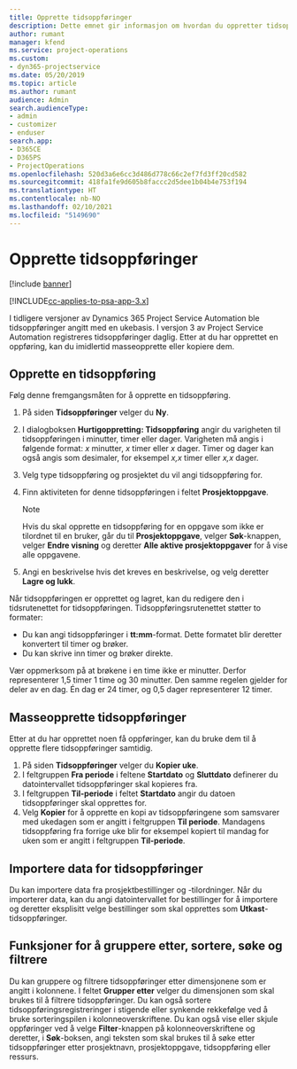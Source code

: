 ```yaml
---
title: Opprette tidsoppføringer
description: Dette emnet gir informasjon om hvordan du oppretter tidsoppføringer.
author: rumant
manager: kfend
ms.service: project-operations
ms.custom:
- dyn365-projectservice
ms.date: 05/20/2019
ms.topic: article
ms.author: rumant
audience: Admin
search.audienceType:
- admin
- customizer
- enduser
search.app:
- D365CE
- D365PS
- ProjectOperations
ms.openlocfilehash: 520d3a6e6cc3d486d778c66c2ef7fd3ff20cd582
ms.sourcegitcommit: 418fa1fe9d605b8faccc2d5dee1b04b4e753f194
ms.translationtype: HT
ms.contentlocale: nb-NO
ms.lasthandoff: 02/10/2021
ms.locfileid: "5149690"
---
```

# <a name="create-time-entries"></a>Opprette tidsoppføringer

[!include [banner](../includes/psa-now-project-operations.md)]

[!INCLUDE[cc-applies-to-psa-app-3.x](../includes/cc-applies-to-psa-app-3x.md)]

I tidligere versjoner av Dynamics 365 Project Service Automation ble tidsoppføringer angitt med en ukebasis. I versjon 3 av Project Service Automation registreres tidsoppføringer daglig. Etter at du har opprettet en oppføring, kan du imidlertid masseopprette eller kopiere dem.

## <a name="create-a-time-entry"></a>Opprette en tidsoppføring

Følg denne fremgangsmåten for å opprette en tidsoppføring.

1. På siden **Tidsoppføringer** velger du **Ny**.
2. I dialogboksen **Hurtigoppretting: Tidsoppføring** angir du varigheten til tidsoppføringen i minutter, timer eller dager. Varigheten må angis i følgende format: *x* minutter, *x* timer eller *x* dager. Timer og dager kan også angis som desimaler, for eksempel *x,x* timer eller *x,x* dager.
3. Velg type tidsoppføring og prosjektet du vil angi tidsoppføring for.
4. Finn aktiviteten for denne tidsoppføringen i feltet **Prosjektoppgave**.

    > [!NOTE]
    > Hvis du skal opprette en tidsoppføring for en oppgave som ikke er tilordnet til en bruker, går du til **Prosjektoppgave**, velger **Søk**-knappen, velger **Endre visning** og deretter **Alle aktive prosjektoppgaver** for å vise alle oppgavene.

5. Angi en beskrivelse hvis det kreves en beskrivelse, og velg deretter **Lagre og lukk**.

Når tidsoppføringen er opprettet og lagret, kan du redigere den i tidsrutenettet for tidsoppføringen. Tidsoppføringsrutenettet støtter to formater:

- Du kan angi tidsoppføringer i **tt:mm**-format. Dette formatet blir deretter konvertert til timer og brøker.
- Du kan skrive inn timer og brøker direkte.

Vær oppmerksom på at brøkene i en time ikke er minutter. Derfor representerer 1,5 timer 1 time og 30 minutter. Den samme regelen gjelder for deler av en dag. Én dag er 24 timer, og 0,5 dager representerer 12 timer.

## <a name="bulk-create-time-entries"></a>Masseopprette tidsoppføringer

Etter at du har opprettet noen få oppføringer, kan du bruke dem til å opprette flere tidsoppføringer samtidig.

1. På siden **Tidsoppføringer** velger du **Kopier uke**.
2. I feltgruppen **Fra periode** i feltene **Startdato** og **Sluttdato** definerer du datointervallet tidsoppføringer skal kopieres fra.
3. I feltgruppen **Til-periode** i feltet **Startdato** angir du datoen tidsoppføringer skal opprettes for.
4. Velg **Kopier** for å opprette en kopi av tidsoppføringene som samsvarer med ukedagen som er angitt i feltgruppen **Til periode**. Mandagens tidsoppføring fra forrige uke blir for eksempel kopiert til mandag for uken som er angitt i feltgruppen **Til-periode**.

## <a name="import-data-for-time-entries"></a>Importere data for tidsoppføringer

Du kan importere data fra prosjektbestillinger og -tilordninger. Når du importerer data, kan du angi datointervallet for bestillinger for å importere og deretter eksplisitt velge bestillinger som skal opprettes som **Utkast**-tidsoppføringer.

## <a name="group-by-sort-search-and-filter-capabilities"></a>Funksjoner for å gruppere etter, sortere, søke og filtrere

Du kan gruppere og filtrere tidsoppføringer etter dimensjonene som er angitt i kolonnene. I feltet **Grupper etter** velger du dimensjonen som skal brukes til å filtrere tidsoppføringer. Du kan også sortere tidsoppføringsregistreringer i stigende eller synkende rekkefølge ved å bruke sorteringspilen i kolonneoverskriftene. Du kan også vise eller skjule oppføringer ved å velge **Filter**-knappen på kolonneoverskriftene og deretter, i **Søk**-boksen, angi teksten som skal brukes til å søke etter tidsoppføringer etter prosjektnavn, prosjektoppgave, tidsoppføring eller ressurs.

